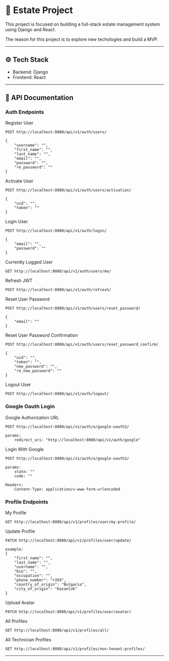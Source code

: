 # 🚀 Estate Project

This project is focused on building a full-stack estate management system using Django and React.

The reason for this project is to explore new techologies and build a MVP.

---

## ⚙️ Tech Stack
- Backend: Django
- Frontend: React


---

## 📜 API Documentation

### Auth Endpoints

Register User
```http
POST http://localhost:8080/api/v1/auth/users/

{
    "username": "",
    "first_name": "",
    "last_name": "",
    "email": "",
    "password": "",
    "re_password": ""
}
```

Activate User
```http
POST http://localhost:8080/api/v1/auth/users/activation/

{
    "uid": "",
    "token": ""
}
```

Login User
```http
POST http://localhost:8080/api/v1/auth/login/

{
    "email": "",
    "password": ""
}
```

Currently Logged User
```http
GET http://localhost:8080/api/v1/auth/users/me/
```

Refresh JWT
```http
POST http://localhost:8080/api/v1/auth/refresh/
```

Reset User Password
```http
POST http://localhost:8080/api/v1/auth/users/reset_password/

{
    "email": ""
}
```

Reset User Password Confirmation
```http
POST http://localhost:8080/api/v1/auth/users/reset_password_confirm/

{
    "uid": "",
    "token": "",
    "new_password": "",
    "re_new_password": ""
}
```

Logout User
```http
POST http://localhost:8080/api/v1/auth/logout/
```

### Google Oauth Login

Google Authorization URL
```http
POST http://localhost:8080/api/v1/auth/o/google-oauth2/

params: 
    redirect_uri: "http://localhost:8080/api/v1/auth/google"
```

Login With Google
```http
POST http://localhost:8080/api/v1/auth/o/google-oauth2/

params: 
    state: ""
    code: ""

Headers: 
    Content-Type: application/x-www-form-urlencoded
```

### Profile Endpoints

My Profile
```http
GET http://localhost:8080/api/v1/profiles/user/my-profile/
```

Update Profile
```http
PATCH http://localhost:8080/api/v1/profiles/user/update/

example:
{
    "first_name": "",
    "last_name": "",
    "username": "",
    "bio": "",
    "occupation": "",
    "phone_number": "+359",
    "country_of_origin": "Bulgaria",
    "city_of_origin": "Kazanluk"
}
```

Upload Avatar
```http
PATCH http://localhost:8080/api/v1/profiles/user/avatar/
```

All Profiles
```http
GET http://localhost:8080/api/v1/profiles/all/
```

All Technician Profiles
```http
GET http://localhost:8080/api/v1/profiles/non-tenant-profiles/
```

---

